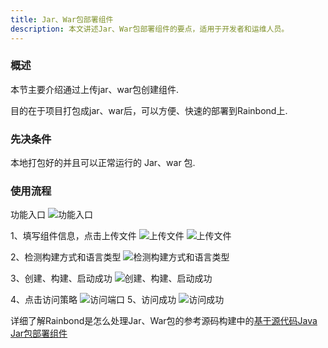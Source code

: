 ```yaml
---
title: Jar、War包部署组件
description: 本文讲述Jar、War包部署组件的要点，适用于开发者和运维人员。
---
```


### 概述

本节主要介绍通过上传jar、war包创建组件.

目的在于项目打包成jar、war后，可以方便、快速的部署到Rainbond上.

### 先决条件

本地打包好的并且可以正常运行的 Jar、war 包.

### 使用流程

功能入口
<img src="https://static.goodrain.com/docs/5.8/docs/use-manual/component-create/package-support/Pasted%20Graphic.png" title="功能入口"/>

1、填写组件信息，点击上传文件
<img src="https://static.goodrain.com/docs/5.8/docs/use-manual/component-create/package-support/Pasted%20Graphic%201.png" title="上传文件"/>
<img src="https://static.goodrain.com/docs/5.8/docs/use-manual/component-create/package-support/Pasted%20Graphic%202.png" title="上传文件"/>

2、检测构建方式和语言类型
<img src="https://static.goodrain.com/docs/5.8/docs/use-manual/component-create/package-support/Pasted%20Graphic%203.png" title="检测构建方式和语言类型"/>

3、创建、构建、启动成功
<img src="https://static.goodrain.com/docs/5.8/docs/use-manual/component-create/package-support/Pasted%20Graphic%204.png" title="创建、构建、启动成功"/>

4、点击访问策略
<img src="https://static.goodrain.com/docs/5.8/docs/use-manual/component-create/package-support/Pasted%20Graphic%205.png" title="访问端口"/>
5、访问成功
<img src="https://static.goodrain.com/docs/5.8/docs/use-manual/component-create/package-support/Pasted%20Graphic%206.png" title="访问成功"/>


详细了解Rainbond是怎么处理Jar、War包的参考源码构建中的[基于源代码Java Jar包部署组件](../language-support/java/java-jar)